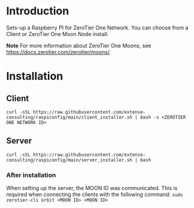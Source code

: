 # Introduction
Sets-up a Raspberry PI for ZeroTier One Network. You can choose from a Client or ZeroTier One Moon Node install.

**Note** For more information about ZeroTier One Moons, see https://docs.zerotier.com/zerotier/moons/.

# Installation

## Client
`curl -sSL https://raw.githubusercontent.com/extense-consulting/raspiconfig/main/client_installer.sh | bash -s <ZEROTIER ONE NETWORK ID>`

## Server
`curl -sSL https://raw.githubusercontent.com/extense-consulting/raspiconfig/main/server_installer.sh | bash`

### After installation
When setting up the server, the MOON ID was communicated. This is required when connecting the clients with the following command:
`sudo zerotier-cli orbit <MOON ID> <MOON ID>` 
